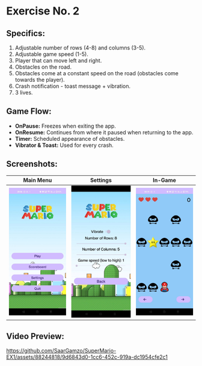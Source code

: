 # Exercise No. 2

## Specifics:
1. Adjustable number of rows (4-8) and columns (3-5).
2. Adjustable game speed (1-5).
3. Player that can move left and right.
4. Obstacles on the road.
5. Obstacles come at a constant speed on the road (obstacles come towards the player).
6. Crash notification - toast message + vibration.
7. 3 lives.

## Game Flow:
- **OnPause:** Freezes when exiting the app.
- **OnResume:** Continues from where it paused when returning to the app.
- **Timer:** Scheduled appearance of obstacles.
- **Vibrator & Toast:** Used for every crash.

## Screenshots:

| Main Menu | Settings | In-Game |
| --- | --- | --- |
| <img src="media/main.jpeg" alt="Main Menu" width="200"/> | <img src="media/settings.jpeg" alt="Settings" width="200"/> | <img src="media/ingame.jpeg" alt="In-Game" width="200"/> |

## Video Preview:

https://github.com/SaarGamzo/SuperMario-EX1/assets/88244818/9d6843d0-1cc6-452c-919a-dc1954cfe2c1
